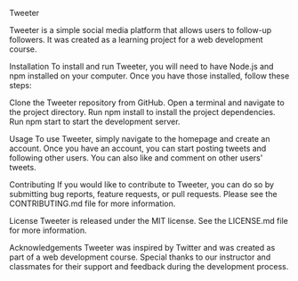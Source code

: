 Tweeter

Tweeter is a simple social media platform that allows users to follow-up followers.
It was created as a learning project for a web development course.

Installation
To install and run Tweeter, you will need to have Node.js and npm installed on your computer. Once you have those installed, follow these steps:

Clone the Tweeter repository from GitHub.
Open a terminal and navigate to the project directory.
Run npm install to install the project dependencies.
Run npm start to start the development server.

Usage
To use Tweeter, simply navigate to the homepage and create an account.
Once you have an account, you can start posting tweets and following other users.
You can also like and comment on other users' tweets.

Contributing
If you would like to contribute to Tweeter, you can do so by submitting bug reports, 
feature requests, or pull requests. Please see the CONTRIBUTING.md file for more information.

License
Tweeter is released under the MIT license. See the LICENSE.md file for more information.

Acknowledgements
Tweeter was inspired by Twitter and was created as part of a web development course.
Special thanks to our instructor and classmates for their support and feedback during the development process.
 
